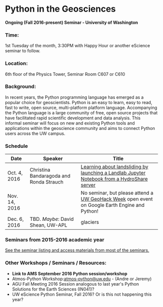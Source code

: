 Python in the Geosciences
====
**Ongoing (Fall 2016-present) Seminar - University of Washington**

### Time:

1st Tuesday of the month, 3:30PM with Happy Hour or another eScience seminar to follow.

### Location:

6th floor of the Physics Tower, Seminar Room C607 or C610

### Background:

In recent years, the Python programming language has emerged as a popular choice for geoscientists. Python is an easy to learn, easy to read, fast to write, open source, multi-platform platform language. Accompanying the Python language is a large community of free, open source projects that have facilitated rapid scientific development and data analysis. This informal seminar will focus on new and existing Python tools and applications within the geoscience community and aims to connect Python users across the UW campus.

### Schedule

| Date | Speaker | Title |
| ---- | ---- | ---- |
| Oct. 4, 2016 | Christina Bandaragoda and Ronda Strauch | [Learning about landsliding by launching a Landlab Jupyter Notebook from a HydroShare server](https://github.com/emiliom/UW_Python_for_Geosciences/blob/master/landlablandslides_20161004/README.md) |
| Nov. 14, 2016 |  | No seminar, but please attend a [UW GeoHack Week](https://geohackweek.github.io/) open event on Google Earth Engine and Python! |
| Dec. 6, 2016 | TBD. *Maybe*: David Shean, UW-APL | glaciers |

### Seminars from 2015-2016 academic year

[See the seminar listing and access materials from most of the seminars.](seminars_2015-2016.md)

### Other Workshops / Seminars / Resources:
- **Link to AMS September 2016 Python session/workshop**
- Atmos-Python Workshop:atmos-python@uw.edu - (Andre or Jeremy)
- AGU Fall Meeting 2016 Session analogous to last year's Python Solutions for the Earth Sciences (IN041)?
- UW eScience Python Seminar, Fall 2016? Or is this not happening this year?
